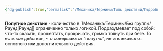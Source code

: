 ```yaml
---
{"dg-publish":true,"permalink":"/Механика/Термины/Типы действий/Подробнее о типах действий/Попутное/","noteIcon":"","created":"2025-08-21T13:47:50.728+03:00","updated":"2025-09-04T12:37:08.954+03:00"}
---
```




**Попутное действие** - количество в [[Механика/Термины/Без группы/Раунд\|Раунд]] ограниченно только логикой. Подразумевает под собой: что-то сказать, прошептать, прокричать, громко топнуть при беге. То есть все действия, что совершаются “попутно”, не отвлекаясь от основного или дополнительного действия.